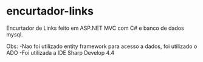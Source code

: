 # encurtador-links

Encurtador de Links feito em ASP.NET MVC com C# e banco de dados mysql.

Obs: 
-Nao foi utilizado entity framework para acesso a dados, foi utilizado o ADO
-Foi utilizada a IDE Sharp Develop 4.4
